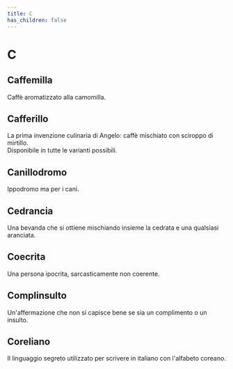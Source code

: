```yaml
---
title: C
has_children: false
---
```

# C

## Caffemilla
Caffè aromatizzato alla camomilla.

## Cafferillo
La prima invenzione culinaria di Angelo: caffè mischiato con sciroppo di mirtillo.  
Disponibile in tutte le varianti possibili.

## Canillodromo
Ippodromo ma per i cani.

## Cedrancia
Una bevanda che si ottiene mischiando insieme la cedrata e una qualsiasi aranciata.

## Coecrita
Una persona ipocrita, sarcasticamente non coerente.

## Complinsulto
Un'affermazione che non si capisce bene se sia un complimento o un insulto.

## Coreliano
Il linguaggio segreto utilizzato per scrivere in italiano con l'alfabeto coreano.
